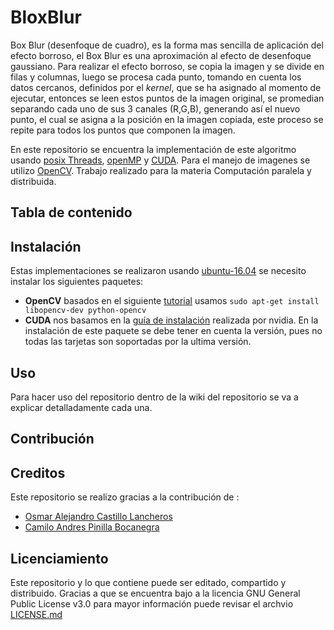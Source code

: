 # BloxBlur
 Box Blur (desenfoque de cuadro), es la forma mas sencilla de aplicación del efecto borroso, el Box Blur es una aproximación al efecto de desenfoque gaussiano. Para realizar el efecto borroso, se copia la imagen y se divide en filas y columnas, luego se procesa cada punto, tomando en cuenta los datos cercanos, definidos por el  *kernel*, que se ha asignado al momento de ejecutar, entonces se leen estos puntos de la imagen original, se promedian separando cada uno de sus 3 canales (R,G,B), generando así el nuevo punto, el cual se asigna a la posición en la imagen copiada, este proceso se repite para todos los puntos que componen la imagen.

 En este repositorio se encuentra la implementación de este algoritmo usando [posix Threads](https://en.wikipedia.org/wiki/Native_POSIX_Thread_Library), [openMP](https://en.wikipedia.org/wiki/OpenMP) y [CUDA](https://en.wikipedia.org/wiki/CUDA). Para el manejo de imagenes se utilizo [OpenCV](https://en.wikipedia.org/wiki/OpenCV). Trabajo realizado para la materia Computación paralela y distribuida.

## Tabla de contenido

## Instalación 

Estas implementaciones se realizaron usando [ubuntu-16.04](https://www.ubuntu.com/) se necesito instalar los siguientes paquetes:


* **OpenCV** basados en el siguiente [tutorial](http://milq.github.io/install-opencv-ubuntu-debian/) usamos 
	```sudo apt-get install libopencv-dev python-opencv``` 
* **CUDA** nos basamos en la [guía de instalación](http://docs.nvidia.com/cuda/cuda-installation-guide-linux/index.html) realizada por nvidia. En la instalación de este paquete se debe tener en cuenta la versión, pues no todas las tarjetas son soportadas por la ultima versión.

## Uso 

Para hacer uso del repositorio dentro de la wiki del repositorio se va a explicar detalladamente cada una.

## Contribución

## Creditos
Este repositorio se realizo gracias a la contribución de :
	
	
* [Osmar Alejandro Castillo Lancheros](https://github.com/oacastillol)
* [Camilo Andres Pinilla Bocanegra](https://github.com/capinillab)

## Licenciamiento
Este repositorio y lo que contiene puede ser editado, compartido y distribuido. Gracias a que se encuentra bajo a la licencia GNU General Public License v3.0 para mayor información puede revisar el archvio [LICENSE.md](LICENSE.md)
